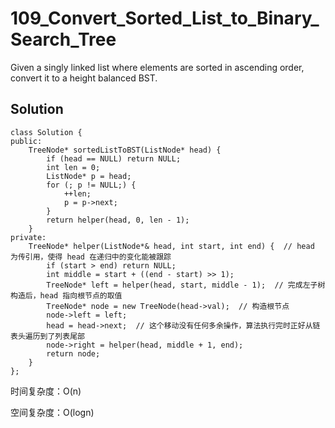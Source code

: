# 109_Convert_Sorted_List_to_Binary_Search_Tree

Given a singly linked list where elements are sorted in ascending order, convert it to a height balanced BST.

## Solution

    class Solution {
    public:
        TreeNode* sortedListToBST(ListNode* head) {
            if (head == NULL) return NULL;
            int len = 0;
            ListNode* p = head;
            for (; p != NULL;) {
                ++len;
                p = p->next;
            }
            return helper(head, 0, len - 1);
        }
    private:
        TreeNode* helper(ListNode*& head, int start, int end) {  // head 为传引用，使得 head 在递归中的变化能被跟踪
            if (start > end) return NULL;
            int middle = start + ((end - start) >> 1);
            TreeNode* left = helper(head, start, middle - 1);  // 完成左子树构造后，head 指向根节点的取值
            TreeNode* node = new TreeNode(head->val);  // 构造根节点
            node->left = left;
            head = head->next;  // 这个移动没有任何多余操作，算法执行完时正好从链表头遍历到了列表尾部
            node->right = helper(head, middle + 1, end);
            return node;
        }
    };

时间复杂度：O(n)

空间复杂度：O(logn)